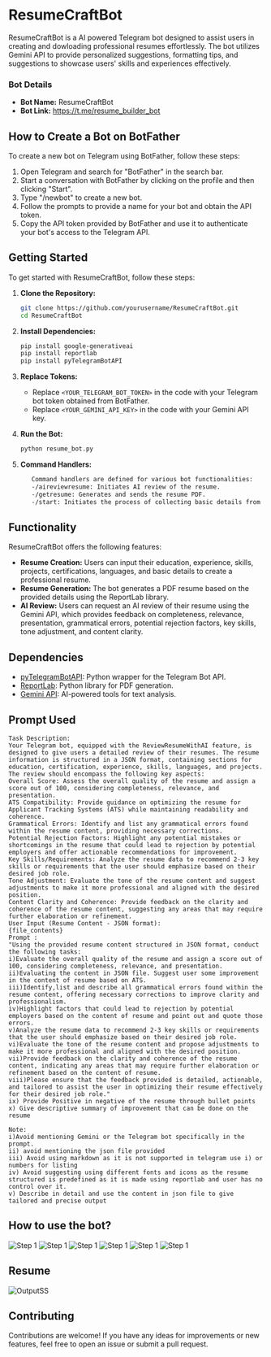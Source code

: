# ResumeCraftBot

ResumeCraftBot is a AI powered Telegram bot designed to assist users in creating and dowloading professional resumes effortlessly. The bot utilizes Gemini API to provide personalized suggestions, formatting tips, and suggestions to showcase users' skills and experiences effectively.

### Bot Details

- **Bot Name:** ResumeCraftBot
- **Bot Link:** https://t.me/resume_builder_bot

## How to Create a Bot on BotFather

To create a new bot on Telegram using BotFather, follow these steps:

1. Open Telegram and search for "BotFather" in the search bar.
2. Start a conversation with BotFather by clicking on the profile and then clicking "Start".
3. Type "/newbot" to create a new bot.
4. Follow the prompts to provide a name for your bot and obtain the API token.
5. Copy the API token provided by BotFather and use it to authenticate your bot's access to the Telegram API.


## Getting Started

To get started with ResumeCraftBot, follow these steps:

1. **Clone the Repository:**

    ```bash
    git clone https://github.com/yourusername/ResumeCraftBot.git
    cd ResumeCraftBot
    ```

2. **Install Dependencies:**

    ```bash
    pip install google-generativeai
    pip install reportlab
    pip install pyTelegramBotAPI
    ```

3. **Replace Tokens:**

    - Replace `<YOUR_TELEGRAM_BOT_TOKEN>` in the code with your Telegram bot token obtained from BotFather.
    - Replace `<YOUR_GEMINI_API_KEY>` in the code with your Gemini API key.

4. **Run the Bot:**

    ```bash
    python resume_bot.py
    ```

5. **Command Handlers:**
   ```bash
      Command handlers are defined for various bot functionalities:
      -/aireviewresume: Initiates AI review of the resume.
      -/getresume: Generates and sends the resume PDF.
      -/start: Initiates the process of collecting basic details from the user.
   ```

## Functionality

ResumeCraftBot offers the following features:

- **Resume Creation:** Users can input their education, experience, skills, projects, certifications, languages, and basic details to create a professional resume.
- **Resume Generation:** The bot generates a PDF resume based on the provided details using the ReportLab library.
- **AI Review:** Users can request an AI review of their resume using the Gemini API, which provides feedback on completeness, relevance, presentation, grammatical errors, potential rejection factors, key skills, tone adjustment, and content clarity.

## Dependencies

- [pyTelegramBotAPI](https://github.com/eternnoir/pyTelegramBotAPI): Python wrapper for the Telegram Bot API.
- [ReportLab](https://bitbucket.org/rptlab/reportlab/src/master/): Python library for PDF generation.
- [Gemini API](https://geminiapi.com/): AI-powered tools for text analysis.

## Prompt Used
    
    Task Description:
    Your Telegram bot, equipped with the ReviewResumeWithAI feature, is designed to give users a detailed review of their resumes. The resume information is structured in a JSON format, containing sections for       education, certification, experience, skills, languages, and projects. The review should encompass the following key aspects:
    Overall Score: Assess the overall quality of the resume and assign a score out of 100, considering completeness, relevance, and presentation.
    ATS Compatibility: Provide guidance on optimizing the resume for Applicant Tracking Systems (ATS) while maintaining readability and coherence.
    Grammatical Errors: Identify and list any grammatical errors found within the resume content, providing necessary corrections.
    Potential Rejection Factors: Highlight any potential mistakes or shortcomings in the resume that could lead to rejection by potential employers and offer actionable recommendations for improvement.
    Key Skills/Requirements: Analyze the resume data to recommend 2-3 key skills or requirements that the user should emphasize based on their desired job role.
    Tone Adjustment: Evaluate the tone of the resume content and suggest adjustments to make it more professional and aligned with the desired position.
    Content Clarity and Coherence: Provide feedback on the clarity and coherence of the resume content, suggesting any areas that may require further elaboration or refinement.
    User Input (Resume Content - JSON format):
    {file_contents}
    Prompt :
    "Using the provided resume content structured in JSON format, conduct the following tasks:
    i)Evaluate the overall quality of the resume and assign a score out of 100, considering completeness, relevance, and presentation.
    ii)Evaluating the content in JSON file. Suggest user some improvement in the content of resume based on ATS.
    iii)Identify,list and describe all grammatical errors found within the resume content, offering necessary corrections to improve clarity and professionalism.
    iv)Highlight factors that could lead to rejection by potential employers based on the content of resume and point out and quote those errors.
    v)Analyze the resume data to recommend 2-3 key skills or requirements that the user should emphasize based on their desired job role.
    vi)Evaluate the tone of the resume content and propose adjustments to make it more professional and aligned with the desired position.
    vii)Provide feedback on the clarity and coherence of the resume content, indicating any areas that may require further elaboration or refinement based on the content of resume.
    viii)Please ensure that the feedback provided is detailed, actionable, and tailored to assist the user in optimizing their resume effectively for their desired job role."
    ix) Provide Positive in negative of the resume through bullet points
    x) Give descriptive summary of improvement that can be done on the resume

    Note:
    i)Avoid mentioning Gemini or the Telegram bot specifically in the prompt.
    ii) avoid mentioning the json file provided
    iii) Avoid using markdown as it is not supported in telegram use i) or numbers for listing
    iv) Avoid suggesting using different fonts and icons as the resume structured is predefined as it is made using reportlab and user has no control over it.
    v) Describe in detail and use the content in json file to give tailored and precise output
    

## How to use the bot?

![Step 1](ResumeCraftBot/res/1.png)
![Step 1](ResumeCraftBot/res/2.png)
![Step 1](ResumeCraftBot/res/3.png)
![Step 1](ResumeCraftBot/res/4.png)
![Step 1](ResumeCraftBot/res/5.png)
![Step 1](ResumeCraftBot/res/6.png)


## Resume
![OutputSS](ResumeCraftBot/res/SS.png)

## Contributing

Contributions are welcome! If you have any ideas for improvements or new features, feel free to open an issue or submit a pull request.

